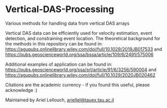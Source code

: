 # Vertical-DAS-Processing
Various methods for handling data from vertical DAS arrays

Vertical DAS data can be efficiently used for velocity estimation, event detection, and constraining event location. The theoretical background for the methods in this repository can be found in:
https://agupubs.onlinelibrary.wiley.com/doi/full/10.1029/2019JB017533 and https://pubs.geoscienceworld.org/ssa/bssa/article/109/6/2491/575006

Additional examples of application can be found in:
https://pubs.geoscienceworld.org/ssa/srl/article/91/6/3256/590004 and https://agupubs.onlinelibrary.wiley.com/doi/full/10.1029/2020JB020462

Citations are the academic currency - if you found this useful, please acknowledge :)

Maintained by Ariel Lellouch, ariellel@tauex.tau.ac.il


